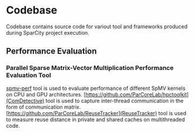 # Codebase

Codebase contains source code for variout tool and frameworks produced during SparCity project execution.

## Performance Evaluation

### Parallel Sparse Matrix-Vector Multiplication Performance Evaluation Tool

[spmv-perf](spmv-perf) tool is used to evaluate performance of different SpMV kernels on CPU and GPU architectures.
[https://github.com/ParCoreLab/hpctoolkit](ComDetective) tool is used to capture inter-thread communication in the form of communication matrix.
[https://github.com/ParCoreLab/ReuseTracker](ReuseTracker) tool is used to measure reuse distance in private and shared caches on multithreaded code.
